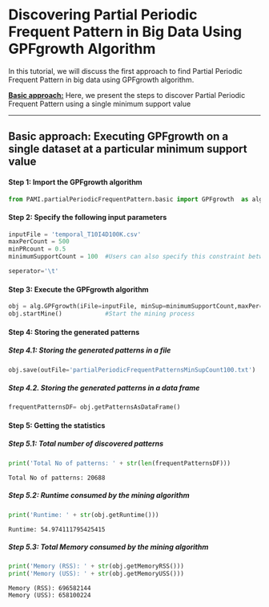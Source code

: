 # Discovering Partial Periodic Frequent Pattern in Big Data Using GPFgrowth Algorithm

In this tutorial, we will discuss the first approach to find Partial Periodic Frequent Pattern in big data using GPFgrowth algorithm.

[__Basic approach:__](#basicApproach) Here, we present the steps to discover Partial Periodic Frequent Pattern using a single minimum support value


***

## <a id='basicApproach'>Basic approach: Executing GPFgrowth on a single dataset at a particular minimum support value</a>

#### Step 1: Import the GPFgrowth algorithm


```python
from PAMI.partialPeriodicFrequentPattern.basic import GPFgrowth  as alg
```

#### Step 2: Specify the following input parameters


```python
inputFile = 'temporal_T10I4D100K.csv'
maxPerCount = 500
minPRcount = 0.5
minimumSupportCount = 100  #Users can also specify this constraint between 0 to 1.

seperator='\t'       
```

#### Step 3: Execute the GPFgrowth algorithm


```python
obj = alg.GPFgrowth(iFile=inputFile, minSup=minimumSupportCount,maxPer=maxPerCount,minPR=minPRcount, sep=seperator)    #initialize
obj.startMine()            #Start the mining process
```

#### Step 4: Storing the generated patterns

##### Step 4.1: Storing the generated patterns in a file


```python
obj.save(outFile='partialPeriodicFrequentPatternsMinSupCount100.txt')
```

##### Step 4.2. Storing the generated patterns in a data frame


```python
frequentPatternsDF= obj.getPatternsAsDataFrame()
```

#### Step 5: Getting the statistics

##### Step 5.1: Total number of discovered patterns 


```python
print('Total No of patterns: ' + str(len(frequentPatternsDF)))
```

    Total No of patterns: 20688


##### Step 5.2: Runtime consumed by the mining algorithm


```python
print('Runtime: ' + str(obj.getRuntime()))
```

    Runtime: 54.974111795425415


##### Step 5.3: Total Memory consumed by the mining algorithm


```python
print('Memory (RSS): ' + str(obj.getMemoryRSS()))
print('Memory (USS): ' + str(obj.getMemoryUSS()))
```

    Memory (RSS): 696582144
    Memory (USS): 658100224

